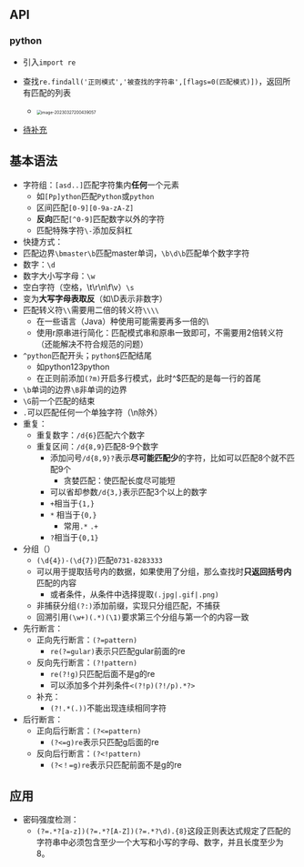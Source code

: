 ## API

### python

- 引入`import re`
- 查找`re.findall('正则模式','被查找的字符串',[flags=0(匹配模式)])`，返回所有匹配的列表
  - <img src="https://thdlrt.oss-cn-beijing.aliyuncs.com/image-20230327200439057.png" alt="image-20230327200439057" style="zoom:50%;" />

- [待补充](https://blog.csdn.net/guo_qingxia/article/details/113979135)

## 基本语法

- 字符组：`[asd..]`匹配字符集内**任何**一个元素
  - 如`[Pp]ython`匹配`Python`或`python`
  -  区间匹配`[0-9][0-9a-zA-Z]`
  - **反向**匹配`[^0-9]`匹配数字以外的字符
  - 匹配特殊字符`\-`添加反斜杠
-  快捷方式：
  - 匹配边界`\bmaster\b`匹配master单词，`\b\d\b`匹配单个数字字符
  - 数字：`\d`
  - 数字大小写字母：`\w`
  - 空白字符（空格，\t\r\n\f\v）`\s`
  - 变为**大写字母表取反**（如\D表示非数字）
  - 匹配转义符`\\`需要用二倍的转义符`\\\\`
    - 在一些语言（Java）种使用可能需要再多一倍的\
    - 使用r原串进行简化：匹配模式串和原串一致即可，不需要用2倍转义符（还能解决不符合规范的问题）
- `^python`匹配开头；`python$`匹配结尾
  - 如python123python
  - 在正则前添加`(?m)`开启多行模式，此时^$匹配的是每一行的首尾
- `\b`单词的边界`\B`非单词的边界
- `\G`前一个匹配的结束                                                                                                                                                                                                                                                                                                                                                                                                                                                                                                                  
- `.`可以匹配任何一个单独字符（\n除外）
- 重复：
  - 重复数字：`/d{6}`匹配六个数字
  - 重复区间：`/d{8,9}`匹配8-9个数字
    - 添加问号`/d{8,9}?`表示**尽可能匹配少**的字符，比如可以匹配8个就不匹配9个
      - 贪婪匹配：使匹配长度尽可能短
    - 可以省却参数`/d{3,}`表示匹配3个以上的数字
    - `+`相当于`{1,}`
    - `*` 相当于`{0,}`
      - 常用`.*` `.+`
    - `?`相当于`{0,1}`
- 分组（）
  - `(\d{4})-(\d{7})`匹配`0731-8283333`
  - 可以用于提取括号内的数据，如果使用了分组，那么查找时**只返回括号内**匹配的内容
    - 或者条件，从条件中选择提取`(.jpg|.gif|.png)`
  - 非捕获分组`(?:)`添加前缀，实现只分组匹配，不捕获
  - 回溯引用`(\w+)(.*)(\1)`要求第三个分组与第一个的内容一致
- 先行断言：
  - 正向先行断言：`(?=pattern)`
    - `re(?=gular)`表示只匹配gular前面的re
  - 反向先行断言：`(?!pattern)`
    - `re(?!g)`只匹配后面不是g的re
    - 可以添加多个并列条件`<(?!p)(?!/p).*?>`
  - 补充：
    - `(?!.*(.))`不能出现连续相同字符
- 后行断言：
  - 正向后行断言：`(?<=pattern)`
    - `(?<=g)re`表示只匹配g后面的re
  - 反向后行断言：`(?<!pattern)`
    - `(?<！=g)re`表示只匹配前面不是g的re

## 应用

- 密码强度检测：
  - `(?=.*?[a-z])(?=.*?[A-Z])(?=.*?\d).{8}`这段正则表达式规定了匹配的字符串中必须包含至少一个大写和小写的字母、数字，并且长度至少为8。